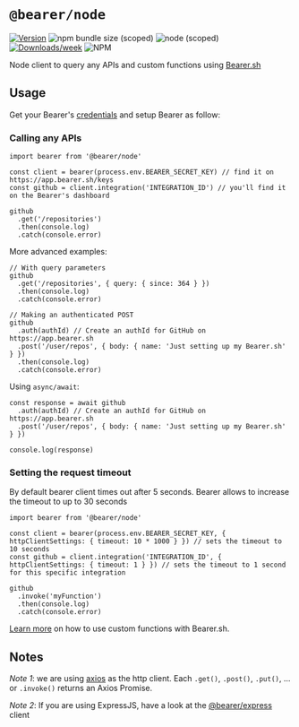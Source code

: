 # `@bearer/node`

[![Version](https://img.shields.io/npm/v/@bearer/node.svg)](https://npmjs.org/package/@bearer/node)
![npm bundle size (scoped)](https://img.shields.io/bundlephobia/minzip/@bearer/node.svg)
![node (scoped)](https://img.shields.io/node/v/@bearer/node.svg)
[![Downloads/week](https://img.shields.io/npm/dw/@bearer/node.svg)](https://npmjs.org/package/@bearer/node)
![NPM](https://img.shields.io/npm/l/@bearer/node)

Node client to query any APIs and custom functions using [Bearer.sh](https://www.bearer.sh)

## Usage

Get your Bearer's [credentials](https://app.bearer.sh/keys) and setup Bearer as follow:

### Calling any APIs

```tsx
import bearer from '@bearer/node'

const client = bearer(process.env.BEARER_SECRET_KEY) // find it on https://app.bearer.sh/keys
const github = client.integration('INTEGRATION_ID') // you'll find it on the Bearer's dashboard

github
  .get('/repositories')
  .then(console.log)
  .catch(console.error)
```

More advanced examples:

```tsx
// With query parameters
github
  .get('/repositories', { query: { since: 364 } })
  .then(console.log)
  .catch(console.error)

// Making an authenticated POST
github
  .auth(authId) // Create an authId for GitHub on https://app.bearer.sh
  .post('/user/repos', { body: { name: 'Just setting up my Bearer.sh' } })
  .then(console.log)
  .catch(console.error)
```

Using `async/await`:

```tsx
const response = await github
  .auth(authId) // Create an authId for GitHub on https://app.bearer.sh
  .post('/user/repos', { body: { name: 'Just setting up my Bearer.sh' } })

console.log(response)
```

### Setting the request timeout

By default bearer client times out after 5 seconds. Bearer allows to increase the timeout to up to 30 seconds

```tsx
import bearer from '@bearer/node'

const client = bearer(process.env.BEARER_SECRET_KEY, { httpClientSettings: { timeout: 10 * 1000 } }) // sets the timeout to 10 seconds
const github = client.integration('INTEGRATION_ID', { httpClientSettings: { timeout: 1 } }) // sets the timeout to 1 second for this specific integration

github
  .invoke('myFunction')
  .then(console.log)
  .catch(console.error)
```

[Learn more](https://docs.bearer.sh/working-with-bearer/manipulating-apis) on how to use custom functions with Bearer.sh.

## Notes

_Note 1_: we are using [axios](https://github.com/axios/axios) as the http client. Each `.get()`, `.post()`, `.put()`, ... or `.invoke()` returns an Axios Promise.

_Note 2_: If you are using ExpressJS, have a look at the [@bearer/express](https://github.com/Bearer/bearer/tree/master/packages/express) client
